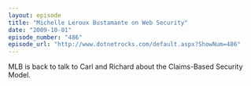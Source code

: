 ```yaml
---
layout: episode
title: "Michelle Leroux Bustamante on Web Security"
date: "2009-10-01"
episode_number: "486"
episode_url: "http://www.dotnetrocks.com/default.aspx?ShowNum=486"
---
```


MLB is back to talk to Carl and Richard about the Claims-Based Security Model.
